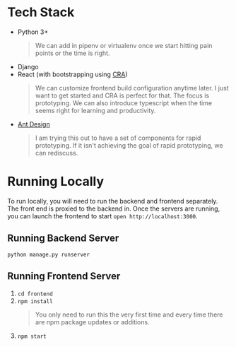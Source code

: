 # Tech Stack
- Python 3+
    > We can add in pipenv or virtualenv once we start hitting pain points or the time is right.
- Django
- React (with bootstrapping using [CRA](https://github.com/facebook/create-react-app))
    > We can customize frontend build configuration anytime later. I just want to get started and CRA is perfect for that. The focus is prototyping. We can also introduce typescript when the time seems right for learning and productivity.
- [Ant Design](https://ant.design/)
    > I am trying this out to have a set of components for rapid prototyping. If it isn't achieving the goal of rapid prototyping, we can rediscuss.

# Running Locally
To run locally, you will need to run the backend and frontend separately. The front end is proxied to the backend in. Once the servers are running, you can launch the frontend to start `open http://localhost:3000`.
## Running Backend Server
`python manage.py runserver`
## Running Frontend Server
1. `cd frontend`
2. `npm install`
    > You only need to run this the very first time and every time there are npm package updates or additions.
3. `npm start`
